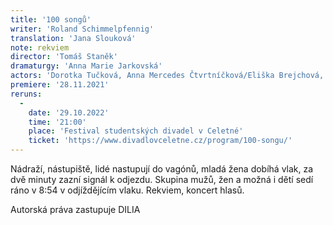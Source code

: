 ```yaml
---
title: '100 songů'
writer: 'Roland Schimmelpfennig'
translation: 'Jana Slouková'
note: rekviem
director: 'Tomáš Staněk'
dramaturgy: 'Anna Marie Jarkovská'
actors: 'Dorotka Tučková, Anna Mercedes Čtvrtníčková/Eliška Brejchová, Vilma Vojtíšková, Theresia Anna Hakenová, Anna Marie Jarkovská, Lukáš Cenker, Sebastian Vopěnka, Prokop Košař'
premiere: '28.11.2021'
reruns:
  -  
    date: '29.10.2022'
    time: '21:00'
    place: 'Festival studentských divadel v Celetné'
    ticket: 'https://www.divadlovceletne.cz/program/100-songu/'
---
```

Nádraží, nástupiště, lidé nastupují do vagónů, mladá žena dobíhá vlak, za dvě minuty zazní signál k odjezdu. Skupina mužů, žen a možná i dětí sedí ráno v 8:54 v odjíždějícím vlaku. Rekviem, koncert hlasů.

Autorská práva zastupuje DILIA
